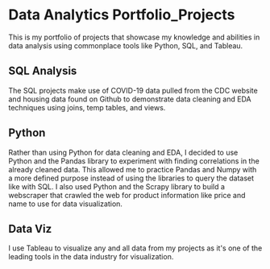 # Data Analytics Portfolio_Projects

This is my portfolio of projects that showcase my knowledge and abilities in data analysis using commonplace tools like Python, SQL, and Tableau.

## SQL Analysis

The SQL projects make use of COVID-19 data pulled from the CDC website and housing data found on Github to demonstrate data cleaning and EDA techniques using joins, temp tables, and views.

## Python

Rather than using Python for data cleaning and EDA, I decided to use Python and the Pandas library to experiment with finding correlations in the already cleaned data.
This allowed me to practice Pandas and Numpy with a more defined purpose instead of using the libraries to query the dataset like with SQL. I also used Python and the
Scrapy library to build a webscraper that crawled the web for product information like price and name to use for data visualization.

## Data Viz

I use Tableau to visualize any and all data from my projects as it's one of the leading tools in the data industry for visualization.
